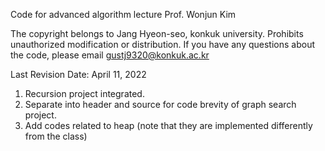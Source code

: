 Code for advanced algorithm lecture
Prof. Wonjun Kim

The copyright belongs to Jang Hyeon-seo, konkuk university.
Prohibits unauthorized modification or distribution.
If you have any questions about the code, please email gustj9320@konkuk.ac.kr

Last Revision Date: April 11, 2022 
1. Recursion project integrated.
2. Separate into header and source for code brevity of graph search project.
3. Add codes related to heap (note that they are implemented differently from the class)
